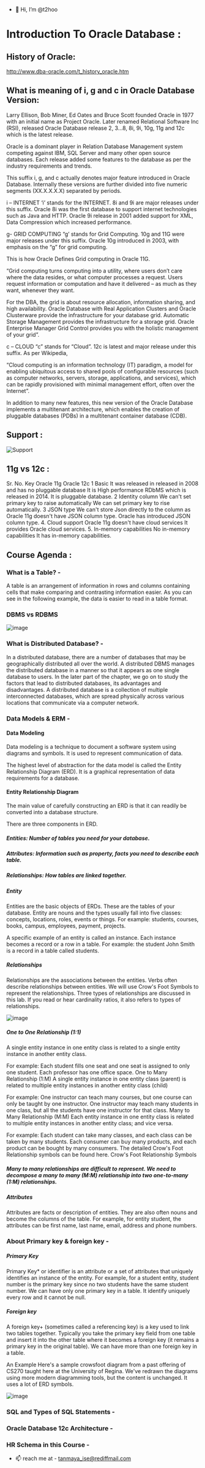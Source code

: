 - 👋 Hi, I’m @t2hoo


# Introduction To Oracle Database :

## History of Oracle:
http://www.dba-oracle.com/t_history_oracle.htm

## What is meaning of i, g and c in Oracle Database Version: 

Larry Ellison, Bob Miner, Ed Oates and Bruce Scott founded Oracle in 1977 with an initial name as Project Oracle. Later renamed Relational Software Inc (RSI), released Oracle Database release 2, 3…8, 8i, 9i, 10g, 11g and 12c which is the latest release.

Oracle is a dominant player in Relation Database Management system competing against IBM, SQL Server and many other open source databases. Each release added some features to the database as per the industry requirements and trends.


This suffix i, g, and c actually denotes major feature introduced in Oracle Database. Internally these versions are further divided into five numeric segments (XX.X.X.X.X) separated by periods.

i – INTERNET
‘i’  stands for the INTERNET. 8i and 9i are major releases under this suffix. Oracle 8i was the first database to support internet technologies such as Java and HTTP. Oracle 9i release in 2001 added support for XML, Data Compression which increased performance.

g- GRID COMPUTING
“g’ stands for Grid Computing. 10g and 11G were major releases under this suffix. Oracle 10g introduced in 2003, with emphasis on the “g” for grid computing.


This is how Oracle Defines Grid computing in Oracle 11G.

“Grid computing turns computing into a utility, where users don’t care where the data resides, or what computer processes a request. Users request information or computation and have it delivered – as much as they want, whenever they want.

For the DBA, the grid is about resource allocation, information sharing, and high availability. Oracle Database with Real Application Clusters and Oracle Clusterware provide the infrastructure for your database grid. Automatic Storage Management provides the infrastructure for a storage grid. Oracle Enterprise Manager Grid Control provides you with the holistic management of your grid”.

c – CLOUD
“c” stands for “Cloud”. 12c is latest and major release under this suffix. As per Wikipedia,

“Cloud computing is an information technology (IT) paradigm, a model for enabling ubiquitous access to shared pools of configurable resources (such as computer networks, servers, storage, applications, and services), which can be rapidly provisioned with minimal management effort, often over the Internet”.

In addition to many new features, this new version of the Oracle Database implements a multitenant architecture, which enables the creation of pluggable databases (PDBs) in a multitenant container database (CDB).

## Support :
![Support](https://github.com/t2hoo/oracle/blob/2e349b66928ecb596f2d4c3d686e1856ed68464d/img/19c_timelines.jpg)

## 11g vs 12c :


Sr. No.	Key	Oracle 11g	Oracle 12c
1
Basic
It was released in released in 2008 and has no pluggable database
It is High performance RDbMS which is released in 2014. It is pluggable database.
2
Identity column
We can't set primary key to raise automatically
We can set primary key to rise automatically.
3
JSON type
We can't store Json directly to the column as Oracle 11g doesn't have JSON column type.
Oracle has introduced JSON column type.
4.
Cloud support
Oracle 11g doesn't have cloud services
It provides Oracle cloud services.
5.
In-memory capabilities
No in-memory capabilities
It has in-memory capabilities.


## Course Agenda : 
### What is a Table? -
A table is an arrangement of information in rows and columns containing cells that make comparing and contrasting information easier. As you can see in the following example, the data is easier to read in a table format.
### DBMS vs RDBMS
![image](https://user-images.githubusercontent.com/89846476/132714755-a4e774a4-53d0-4cfa-beb8-64ad630ba13e.png)

### What is Distributed Database? - 
In a distributed database, there are a number of databases that may be geographically distributed all over the world. A distributed DBMS manages the distributed database in a manner so that it appears as one single database to users. In the later part of the chapter, we go on to study the factors that lead to distributed databases, its advantages and disadvantages.
A distributed database is a collection of multiple interconnected databases, which are spread physically across various locations that communicate via a computer network.
### Data Models & ERM - 

#### Data Modeling
Data modeling is a technique to document a software system using diagrams and symbols. It is used to represent communication of data.

The highest level of abstraction for the data model is called the Entity Relationship Diagram (ERD). It is a graphical representation of data requirements for a database.

#### Entity Relationship Diagram
The main value of carefully constructing an ERD is that it can readily be converted into a database structure.

There are three components in ERD.

##### Entities: Number of tables you need for your database.
##### Attributes: Information such as property, facts you need to describe each table.
##### Relationships: How tables are linked together.

##### Entity
Entities are the basic objects of ERDs. These are the tables of your database. Entity are nouns and the types usually fall into five classes: concepts, locations, roles, events or things.
For example: students, courses, books, campus, employees, payment, projects.

A specific example of an entity is called an instance. Each instance becomes a record or a row in a table.
For example: the student John Smith is a record in a table called students.

##### Relationships
Relationships are the associations between the entities. Verbs often describe relationships between entities. We will use Crow's Foot Symbols to represent the relationships. Three types of relationships are discussed in this lab. If you read or hear cardinality ratios, it also refers to types of relationships.

![image](https://user-images.githubusercontent.com/89846476/132718716-2dd73850-a6e3-46cb-aff0-2b2c9d81c4bc.png)


##### One to One Relationship (1:1)
A single entity instance in one entity class is related to a single entity instance in another entity class.

For example:
Each student fills one seat and one seat is assigned to only one student.
Each professor has one office space.
One to Many Relationship (1:M)
A single entity instance in one entity class (parent) is related to multiple entity instances in another entity class (child)

For example:
One instructor can teach many courses, but one course can only be taught by one instructor.
One instructor may teach many students in one class, but all the students have one instructor for that class.
Many to Many Relationship (M:M)
Each entity instance in one entity class is related to multiple entity instances in another entity class; and vice versa.

For example:
Each student can take many classes, and each class can be taken by many students.
Each consumer can buy many products, and each product can be bought by many consumers.
The detailed Crow's Foot Relationship symbols can be found here. Crow's Foot Relationship Symbols

##### Many to many relationships are difficult to represent. We need to decompose a many to many (M:M) relationship into two one-to-many (1:M) relationships.

##### Attributes
Attributes are facts or description of entities. They are also often nouns and become the columns of the table. For example, for entity student, the attributes can be first name, last name, email, address and phone numbers.

### About Primary key & foreign key - 

##### Primary Key
Primary Key* or identifier is an attribute or a set of attributes that uniquely identifies an instance of the entity. For example, for a student entity, student number is the primary key since no two students have the same student number. We can have only one primary key in a table. It identify uniquely every row and it cannot be null.

##### Foreign key
A foreign key+ (sometimes called a referencing key) is a key used to link two tables together. Typically you take the primary key field from one table and insert it into the other table where it becomes a foreign key (it remains a primary key in the original table). We can have more than one foreign key in a table.

An Example
Here's a sample crowsfoot diagram from a past offering of CS270 taught here at the University of Regina. We've redrawn the diagrams using more modern diagramming tools, but the content is unchanged. It uses a lot of ERD symbols.

![image](https://user-images.githubusercontent.com/89846476/132716090-14c92307-1c05-4aa5-a413-0b3c5f39e19f.png)


### SQL and Types of SQL Statements -
### Oracle Database 12c Architecture -
### HR Schema in this Course -



- 📫 reach me at - tanmaya_ise@rediffmail.com

